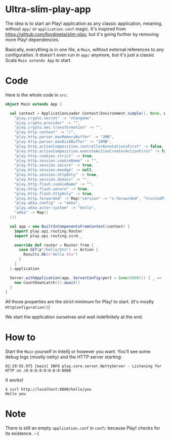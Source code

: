 # Ultra-slim-play-app

The idea is to start an Play! application as any classic application, meaning, without `app/` or `application.conf` magic.
It's inspired from https://github.com/lloydmeta/slim-play, but it's going further by removing more Play! dependencies.

Basically, everything is in one file, a `Main`, without external references to any configuration.
It doesn't even run in `app/` anymore, but it's just a classic Scala `Main extends App` to start.

# Code

Here is the whole code in `src`:
 
```scala
object Main extends App {

  val context = ApplicationLoader.Context(Environment.simple(), None, new DefaultWebCommands(), Configuration.from(Map(
    "play.crypto.secret" -> "changeme",
    "play.crypto.provider" -> "",
    "play.crypto.aes.transformation" -> "",
    "play.http.context" -> "/",
    "play.http.parser.maxMemoryBuffer" -> "2MB",
    "play.http.parser.maxDiskBuffer" -> "10MB",
    "play.http.actionComposition.controllerAnnotationsFirst" -> false,
    "play.http.actionComposition.executeActionCreatorActionFirst" -> false,
    "play.http.cookies.strict" -> true,
    "play.http.session.cookieName" -> "",
    "play.http.session.secure" -> true,
    "play.http.session.maxAge" -> null,
    "play.http.session.httpOnly" -> true,
    "play.http.session.domain" -> "",
    "play.http.flash.cookieName" -> "",
    "play.http.flash.secure" -> true,
    "play.http.flash.httpOnly" -> true,
    "play.http.forwarded" -> Map("version" -> "x-forwarded", "trustedProxies" -> List()),
    "play.akka.config" -> "akka",
    "play.akka.actor-system" -> "hello",
    "akka" -> Map()
  )))

  val app = new BuiltInComponentsFromContext(context) {
    import play.api.routing.Router
    import play.api.routing.sird._

    override def router = Router.from {
      case GET(p"/hello/$to") => Action {
        Results.Ok(s"Hello $to")
      }
    }
  }.application

  Server.withApplication(app, ServerConfig(port = Some(8000))) { _ =>
    new CountDownLatch(1).await()
  }
}
```

All those properties are the strict minimum for Play! to start. (it's mostly `HttpConfiguration()`)

We start the application ourselves and wait indefinitely at the end.

# How to

Start the `Main` yourself in Intellij or however you want. You'll see some debug logs (mostly netty) and the HTTP server starting:
```
02:29:55.975 [main] INFO play.core.server.NettyServer - Listening for HTTP on /0:0:0:0:0:0:0:0:8000
```

It works!
```
$ curl http://localhost:8000/hello/you
Hello you
```

# Note

There is still an empty `application.conf` in `conf/` because Play! checks for its existence. :-( 
